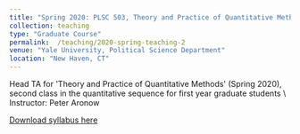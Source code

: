 ```yaml
---
title: "Spring 2020: PLSC 503, Theory and Practice of Quantitative Methods"
collection: teaching
type: "Graduate Course"
permalink:  /teaching/2020-spring-teaching-2
venue: "Yale University, Political Science Department"
location: "New Haven, CT"
---
```


Head TA for 'Theory and Practice of Quantitative Methods' (Spring 2020), second class in the quantitative sequence for first year graduate students \\ 
Instructor: Peter Aronow




[Download syllabus here](http://adelevoye/files/example.pdf)

